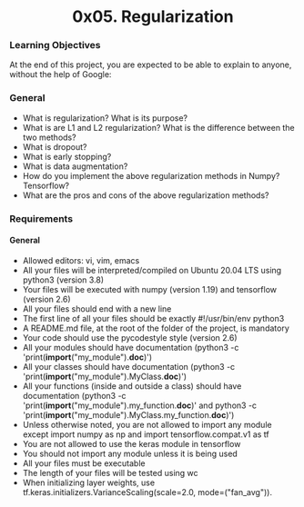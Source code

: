 <h1 align="center">0x05. Regularization</h1>

### Learning Objectives

At the end of this project, you are expected to be able to explain to anyone, without the help of Google:

### General

-   What is regularization? What is its purpose?
-   What is are L1 and L2 regularization? What is the difference between the two methods?
-   What is dropout?
-   What is early stopping?
-   What is data augmentation?
-   How do you implement the above regularization methods in Numpy? Tensorflow?
-   What are the pros and cons of the above regularization methods?

### Requirements

#### General

-   Allowed editors: vi, vim, emacs
-   All your files will be interpreted/compiled on Ubuntu 20.04 LTS using python3 (version 3.8)
-   Your files will be executed with numpy (version 1.19) and tensorflow (version 2.6)
-   All your files should end with a new line
-   The first line of all your files should be exactly #!/usr/bin/env python3
-   A README.md file, at the root of the folder of the project, is mandatory
-   Your code should use the pycodestyle style (version 2.6)
-   All your modules should have documentation (python3 -c 'print(**import**("my_module").**doc**)')
-   All your classes should have documentation (python3 -c 'print(**import**("my_module").MyClass.**doc**)')
-   All your functions (inside and outside a class) should have documentation (python3 -c 'print(**import**("my_module").my_function.**doc**)' and python3 -c 'print(**import**("my_module").MyClass.my_function.**doc**)')
-   Unless otherwise noted, you are not allowed to import any module except import numpy as np and import tensorflow.compat.v1 as tf
-   You are not allowed to use the keras module in tensorflow
-   You should not import any module unless it is being used
-   All your files must be executable
-   The length of your files will be tested using wc
-   When initializing layer weights, use tf.keras.initializers.VarianceScaling(scale=2.0, mode=("fan_avg")).
